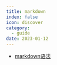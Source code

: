 ```yaml
---
title: markdown
index: false
icon: discover
category:
  - guide
date: 2023-01-12
---
```


- [markdown语法](markdown语法.md)
